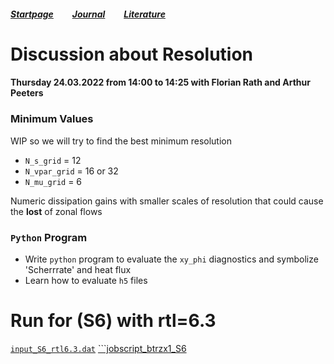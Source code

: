 ##### [Startpage](/README.md) &nbsp; &nbsp; &nbsp; &nbsp; [Journal](/journal/JOURNAL.md) &nbsp; &nbsp; &nbsp; &nbsp; [Literature](/README.md#litarture)
# Discussion about Resolution

#### Thursday 24.03.2022 from 14:00 to 14:25 with Florian Rath and Arthur Peeters

### Minimum Values

WIP so we will try to find the best minimum resolution

* ```N_s_grid``` = 12
* ```N_vpar_grid``` = 16 or 32
* ```N_mu_grid``` = 6

Numeric dissipation gains with smaller scales of resolution that could cause the **lost** of zonal flows

### ```Python``` Program

* Write ```python``` program to evaluate the ```xy_phi``` diagnostics and symbolize 'Scherrrate' and heat flux
* Learn how to evaluate ```h5``` files

# Run for (S6) with rtl=6.3

[```input_S6_rtl6.3.dat```](../gkw/data/S6_rtl6.3/input_S6_rtl6.3.dat)
[```jobscript_btrzx1_S6](../gkw/data/S6_rtl6.3/jobscript_btrzx1_S6)